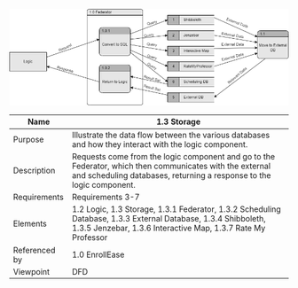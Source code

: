 ![1.3 Storage](TeamOneFiles/Storage%20DFD.drawio.png)

| Name | 1.3 Storage |
| ----------- | ----------- |
| Purpose | Illustrate the data flow between the various databases and how they interact with the logic component.  |
| Description | Requests come from the logic component and go to the Federator, which then communicates with the external and scheduling databases, returning a response to the logic component. |
| Requirements | Requirements 3-7 |
| Elements | 1.2 Logic, 1.3 Storage, 1.3.1 Federator, 1.3.2 Scheduling Database, 1.3.3 External Database, 1.3.4 Shibboleth, 1.3.5 Jenzebar, 1.3.6 Interactive Map, 1.3.7 Rate My Professor |
| Referenced by | 1.0 EnrollEase |
| Viewpoint | DFD |
